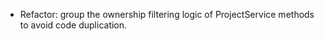 - Refactor: group the ownership filtering logic of ProjectService methods to avoid code duplication.